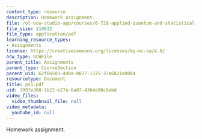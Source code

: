 ```yaml
---
content_type: resource
description: Homework assignment.
file: /ol-ocw-studio-app/courses/6-728-applied-quantum-and-statistical-physics-fall-2006/3997e3881b22e27a6a074364a90c8abd_ps1.pdf
file_size: 110632
file_type: application/pdf
learning_resource_types:
- Assignments
license: https://creativecommons.org/licenses/by-nc-sa/4.0/
ocw_type: OCWFile
parent_title: Assignments
parent_type: CourseSection
parent_uid: 62f66503-4d0a-8077-1375-37a6b21a98b4
resourcetype: Document
title: ps1.pdf
uid: 3997e388-1b22-e27a-6a07-4364a90c8abd
video_files:
  video_thumbnail_file: null
video_metadata:
  youtube_id: null
---
```

Homework assignment.